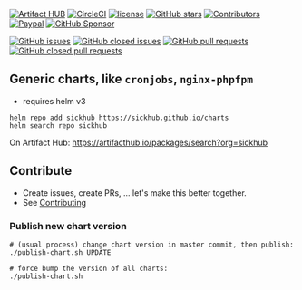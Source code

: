 [![Artifact HUB](https://img.shields.io/endpoint?url=https://artifacthub.io/badge/repository/sickhub)](https://artifacthub.io/packages/search?org=sickhub)
[![CircleCI](https://img.shields.io/circleci/build/github/SickHub/charts)](https://app.circleci.com/pipelines/github/SickHub/charts)
[![license](https://img.shields.io/github/license/sickhub/charts.svg)](https://github.com/sickhub/charts/blob/master/LICENSE)
[![GitHub stars](https://img.shields.io/github/stars/sickhub/charts.svg)](https://github.com/sickhub/charts)
[![Contributors](https://img.shields.io/github/contributors/sickhub/charts.svg)](https://github.com/sickhub/charts/graphs/contributors)
[![Paypal](https://img.shields.io/badge/donate-paypal-00457c.svg?logo=paypal)](https://www.paypal.com/cgi-bin/webscr?cmd=_s-xclick&hosted_button_id=FTXDN7LCDWUEA&source=url)
[![GitHub Sponsor](https://img.shields.io/badge/github-sponsor-blue?logo=github)](https://github.com/sponsors/DrPsychick)

[![GitHub issues](https://img.shields.io/github/issues/sickhub/charts.svg)](https://github.com/sickhub/charts/issues)
[![GitHub closed issues](https://img.shields.io/github/issues-closed/sickhub/charts.svg)](https://github.com/sickhub/charts/issues?q=is%3Aissue+is%3Aclosed)
[![GitHub pull requests](https://img.shields.io/github/issues-pr/sickhub/charts.svg)](https://github.com/sickhub/charts/pulls)
[![GitHub closed pull requests](https://img.shields.io/github/issues-pr-closed/sickhub/charts.svg)](https://github.com/sickhub/charts/pulls?q=is%3Apr+is%3Aclosed)

## Generic charts, like `cronjobs`, `nginx-phpfpm`
* requires helm v3

```shell script
helm repo add sickhub https://sickhub.github.io/charts
helm search repo sickhub
```

On Artifact Hub: https://artifacthub.io/packages/search?org=sickhub

## Contribute
* Create issues, create PRs, ... let's make this better together.
* See [Contributing](CONTRIBUTING.md)

### Publish new chart version
```shell
# (usual process) change chart version in master commit, then publish:
./publish-chart.sh UPDATE

# force bump the version of all charts:
./publish-chart.sh
```